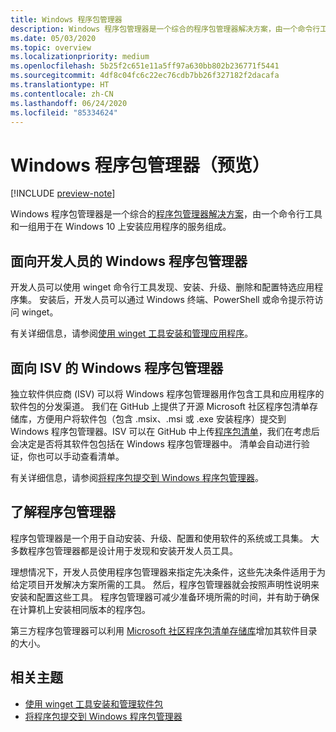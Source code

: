 ```yaml
---
title: Windows 程序包管理器
description: Windows 程序包管理器是一个综合的程序包管理器解决方案，由一个命令行工具和一组用于在 Windows 10 上安装应用程序的服务组成。
ms.date: 05/03/2020
ms.topic: overview
ms.localizationpriority: medium
ms.openlocfilehash: 5b25f2c651e11a5ff97a630bb802b236771f5441
ms.sourcegitcommit: 4df8c04fc6c22ec76cdb7bb26f327182f2dacafa
ms.translationtype: HT
ms.contentlocale: zh-CN
ms.lasthandoff: 06/24/2020
ms.locfileid: "85334624"
---
```

# <a name="windows-package-manager-preview"></a>Windows 程序包管理器（预览）

[!INCLUDE [preview-note](../includes/package-manager-preview.md)]

Windows 程序包管理器是一个综合的[程序包管理器解决方案](#understanding-package-managers)，由一个命令行工具和一组用于在 Windows 10 上安装应用程序的服务组成。

## <a name="windows-package-manager-for-developers"></a>面向开发人员的 Windows 程序包管理器

开发人员可以使用 winget 命令行工具发现、安装、升级、删除和配置特选应用程序集。 安装后，开发人员可以通过 Windows 终端、PowerShell 或命令提示符访问 winget。

有关详细信息，请参阅[使用 winget 工具安装和管理应用程序](winget/index.md)。

## <a name="windows-package-manager-for-isvs"></a>面向 ISV 的 Windows 程序包管理器

独立软件供应商 (ISV) 可以将 Windows 程序包管理器用作包含工具和应用程序的软件包的分发渠道。 我们在 GitHub 上提供了开源 Microsoft 社区程序包清单存储库，方便用户将软件包（包含 .msix、.msi 或 .exe 安装程序）提交到 Windows 程序包管理器。ISV 可以在 GitHub 中上传[程序包清单](package/manifest.md)，我们在考虑后会决定是否将其软件包包括在 Windows 程序包管理器中。 清单会自动进行验证，你也可以手动查看清单。

有关详细信息，请参阅[将程序包提交到 Windows 程序包管理器](package/repository.md)。

## <a name="understanding-package-managers"></a>了解程序包管理器

程序包管理器是一个用于自动安装、升级、配置和使用软件的系统或工具集。 大多数程序包管理器都是设计用于发现和安装开发人员工具。

理想情况下，开发人员使用程序包管理器来指定先决条件，这些先决条件适用于为给定项目开发解决方案所需的工具。 然后，程序包管理器就会按照声明性说明来安装和配置这些工具。 程序包管理器可减少准备环境所需的时间，并有助于确保在计算机上安装相同版本的程序包。

第三方程序包管理器可以利用 [Microsoft 社区程序包清单存储库](package/repository.md)增加其软件目录的大小。

## <a name="related-topics"></a>相关主题

* [使用 winget 工具安装和管理软件包](winget/index.md)
* [将程序包提交到 Windows 程序包管理器](package/index.md)